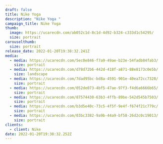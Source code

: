 ```yaml
---
draft: false
title: Nike Yoga
description: "Nike Yoga "
campaign_title: Nike Yoga
thumb:
  image: https://ucarecdn.com/ab052c1d-8c1d-4d92-b324-c333d1c54295/
  size: portrait
carouselthumb:
  size: portrait
release_date: 2022-01-20T19:38:32.241Z
media:
  - media: https://ucarecdn.com/5ec0e846-f7a9-49ae-b23e-54fadb84fab3/
    size: portrait
  - media: https://ucarecdn.com/d78d72b6-442d-418f-a871-88e8173c0e5b/
    size: landscape
  - media: https://ucarecdn.com/7dad95bc-bd8a-4591-901e-40ea72cc7328/
    size: portrait
  - media: https://ucarecdn.com/052de073-4bf5-47ae-97f3-f4d6a6666b65/
    size: portrait
  - media: https://ucarecdn.com/87574430-63b3-4ffb-89be-542d545b7503/
    size: portrait
  - media: https://ucarecdn.com/b3d5e40c-73c5-4f5f-9e4f-f674f21c779c/
    size: portrait
  - media: https://ucarecdn.com/03bc3382-9a9b-44a9-bf58-26d2c0c19013/
    size: portrait
clients:
  - client: Nike
date: 2022-01-20T19:38:32.252Z
---
```

